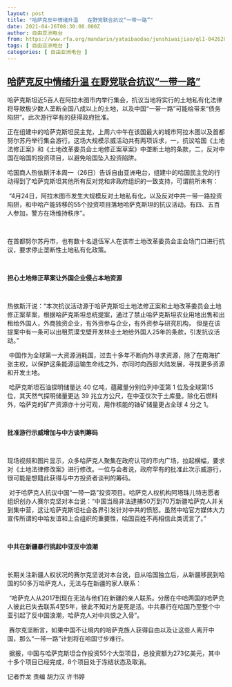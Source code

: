 ```yaml
---
layout: post
title: "哈萨克反中情绪升温   在野党联合抗议“一带一路”"
date: 2021-04-26T08:30:00.000Z
author: 自由亚洲电台
from: https://www.rfa.org/mandarin/yataibaodao/junshiwaijiao/ql1-04262021043028.html
tags: [ 自由亚洲电台 ]
categories: [ 自由亚洲电台 ]
---
```

<!--1619425800000-->
[哈萨克反中情绪升温   在野党联合抗议“一带一路”](https://www.rfa.org/mandarin/yataibaodao/junshiwaijiao/ql1-04262021043028.html)
------

<div>
<p><span style="font-weight: 400;">哈萨克斯坦近5百人在阿拉木图市内举行集会，抗议当地将实行的土地私有化法律将导致极少数人垄断全国八成以上的土地，以及中国“一带一路”可能给带来“债务陷阱”。此次游行罕有的获得政府批准。</span><span style="font-weight: 400;"> </span></p><p><span style="font-weight: 400;">正在组建中的哈萨克斯坦民主党，上周六中午在该国最大的城市阿拉木图以及首都努尔苏丹举行集会游行。这场大规模示威活动共有两项诉求，一，抗议哈国《土地法修正案》和《土地改革委员会土地修正案草案》中垄断土地的条款，二，反对中国在哈国的投资项目，以避免哈国坠入投资陷阱。</span><span style="font-weight: 400;"> </span></p><p><span style="font-weight: 400;">哈国商人热依斯汗本周一（26日）告诉自由亚洲电台，组建中的哈国民主党的行动得到了哈萨克斯坦其他所有反对党和非政府组织的一致支持，可谓前所未有：</span></p><p><span style="font-weight: 400;"> </span><span style="font-weight: 400;">“4月24日，阿拉木图市发生大规模反对土地私有化，以及反对中共一带一路投资陷阱，和中哈产能转移的55个投资项目落地哈萨克斯坦的抗议活动。有四、五百人参加，警方在场维持秩序”。</span></p><p><span style="font-weight: 400;"> </span></p><p><span style="font-weight: 400;">在首都努尔苏丹市，也有数十名退伍军人在该市土地改革委员会主会场门口进行抗议，要求停止垄断性土地私有化政策。</span></p><p><span style="font-weight: 400;"> </span></p><p><b>担心土地修正草案让外国企业侵占本地资源</b></p><p><span style="font-weight: 400;"> </span></p><p><span style="font-weight: 400;">热依斯汗说：“本次抗议活动源于哈萨克斯坦土地法修正案和土地改革委员会土地修正案草案，根据哈萨克斯坦总统提案，通过了禁止哈萨克斯坦农业用地出售和出租给外国人，外商独资企业，有外资参与企业，有外资参与研究机构， 但是在该提案中有一条可以出租荒漠戈壁开发林业土地给外国人25年的条款，引发抗议活动。”</span></p><p><span style="font-weight: 400;"> </span><span style="font-weight: 400;">中国作为全球第一大资源消耗国，过去十多年不断向外寻求资源，除了在南海扩张主权，以保护这条能源运输生命线之外，亦同时向西部大陆发展，寻找更多资源和开发土地。</span></p><p><span style="font-weight: 400;"> </span><span style="font-weight: 400;">哈萨克斯坦</span><span style="font-weight: 400;">石油探明储量达 40 亿吨，蕴藏量分别位列中亚第 1 位及全球第15 位，其天然气探明储量更达 39 兆立方公尺，在中亚仅次于土库曼。除化石燃料外，哈萨克的矿产资源亦十分可观，用作核能的铀矿储量更占全球 4 分之 1。</span></p><p><span style="font-weight: 400;"> </span></p><p><b>批准游行示威增加与中方谈判筹码</b></p><p><span style="font-weight: 400;"> </span></p><p><span style="font-weight: 400;">现场视频和图片显示，众多哈萨克人聚集在政府认可的市内广场，拉起横幅，要求对《土地法律修改案》进行修改。一位与会者说，政府罕有的批准此次示威游行，很可能是想籍此获得与中方投资者谈判的筹码。</span></p><p><span style="font-weight: 400;"> </span><span style="font-weight: 400;">对于哈萨克人抗议中国“一带一路”投资项目。哈萨克人权机构阿塔珠儿特志愿者组织创办人赛尔克坚对本台说：“中国当局非法逮捕50万到70万新疆哈萨克人并关到集中营，这让哈萨克斯坦社会各界引发针对中共的愤怒。虽然中哈官方媒体大力宣传所谓的中哈友谊和上合组织的重要性，哈国百姓不再相信此类谎言了。”</span></p><p><span style="font-weight: 400;"> </span></p><p><b>中共在新疆暴行挑起中亚反中浪潮</b></p><p><span style="font-weight: 400;"> </span></p><p><span style="font-weight: 400;">长期关注新疆人权状况的赛尔克坚说对本台说，自从哈国独立后，从新疆移民到哈国的50多万哈萨克人，无法与在新疆的家人联系：</span></p><p><span style="font-weight: 400;"> </span><span style="font-weight: 400;">“哈萨克人从2017到现在无法与他们在新疆的亲人联系。分居在中哈两国的哈萨克人彼此已失去联系4至5年，彼此不知对方是死是活。中共暴行在哈国乃至整个中亚引起了反中国浪潮，哈萨克人对中共恨之入骨”。</span></p><p><span style="font-weight: 400;"> </span><span style="font-weight: 400;">赛尔克坚断言，如果中国不让境内的哈萨克族人获得自由以及让这些人离开中国，那么“一带一路”计划将在哈国寸步难行。</span></p><p><span style="font-weight: 400;"> </span><span style="font-weight: 400;">据报，中国与哈萨克斯坦合作投资55个大型项目，总投资额为273亿美元，其中十多个项目已经完成，8个项目处于冻结状态及取消。</span></p><p><span style="font-weight: 400;">记者乔龙 责编 胡力汉 许书婷</span></p><p></p>
</div>
